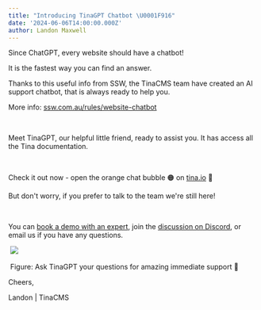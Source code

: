 ```yaml
---
title: "Introducing TinaGPT Chatbot \U0001F916"
date: '2024-06-06T14:00:00.000Z'
author: Landon Maxwell
---
```


Since ChatGPT, every website should have a chatbot!

It is the fastest way you can find an answer.

Thanks to this useful info from SSW, the TinaCMS team have created an AI support chatbot, that is always ready to help you.

More info: [ssw.com.au/rules/website-chatbot](https://www.ssw.com.au/rules/website-chatbot/)

 

Meet TinaGPT, our helpful little friend, ready to assist you. It has access all the Tina documentation.

 

Check it out now - open the orange chat bubble 🟠 on [tina.io](https://aus01.safelinks.protection.outlook.com/?url=https%3A%2F%2Ftina.io%2F\&data=05%7C02%7CLandonMaxwell%40ssw.com.au%7C52d281ef1f9d43a72aba08dc85eff880%7Cac2f7c34b93548e9abdc11e5d4fcb2b0%7C0%7C0%7C638532512949764002%7CUnknown%7CTWFpbGZsb3d8eyJWIjoiMC4wLjAwMDAiLCJQIjoiV2luMzIiLCJBTiI6Ik1haWwiLCJXVCI6Mn0%3D%7C0%7C%7C%7C\&sdata=MWhyZ7Ppa%2BTjZ%2B68T0n4wtGxNYHOzbz44zUVyoTIZlo%3D\&reserved=0) 🦙

But don't worry, if you prefer to talk to the team we're still here!

 

You can [book a demo with an expert](https://aus01.safelinks.protection.outlook.com/?url=https%3A%2F%2Fmeetings-eu1.hubspot.com%2Fscott15\&data=05%7C02%7CLandonMaxwell%40ssw.com.au%7C52d281ef1f9d43a72aba08dc85eff880%7Cac2f7c34b93548e9abdc11e5d4fcb2b0%7C0%7C0%7C638532512949768375%7CUnknown%7CTWFpbGZsb3d8eyJWIjoiMC4wLjAwMDAiLCJQIjoiV2luMzIiLCJBTiI6Ik1haWwiLCJXVCI6Mn0%3D%7C0%7C%7C%7C\&sdata=W%2BJjpDq5d5q4Jau69n087S21290aZcsMi%2BbYb%2Fj3Pmc%3D\&reserved=0), join the [discussion on Discord](https://aus01.safelinks.protection.outlook.com/?url=https%3A%2F%2Fdiscord.com%2Finvite%2FzumN63Ybpf\&data=05%7C02%7CLandonMaxwell%40ssw.com.au%7C52d281ef1f9d43a72aba08dc85eff880%7Cac2f7c34b93548e9abdc11e5d4fcb2b0%7C0%7C0%7C638532512949773391%7CUnknown%7CTWFpbGZsb3d8eyJWIjoiMC4wLjAwMDAiLCJQIjoiV2luMzIiLCJBTiI6Ik1haWwiLCJXVCI6Mn0%3D%7C0%7C%7C%7C\&sdata=HtC6pekQWyEHQtSwf9NwvVnlkUsRohjq2ks82SS%2BmLM%3D\&reserved=0), or email us if you have any questions.

 ![](https://res.cloudinary.com/forestry-demo/image/upload/v1717733469/tinaGPT-img_afz4sq.jpg)

 Figure: Ask TinaGPT your questions for amazing immediate support 🦙

Cheers,

Landon | TinaCMS
